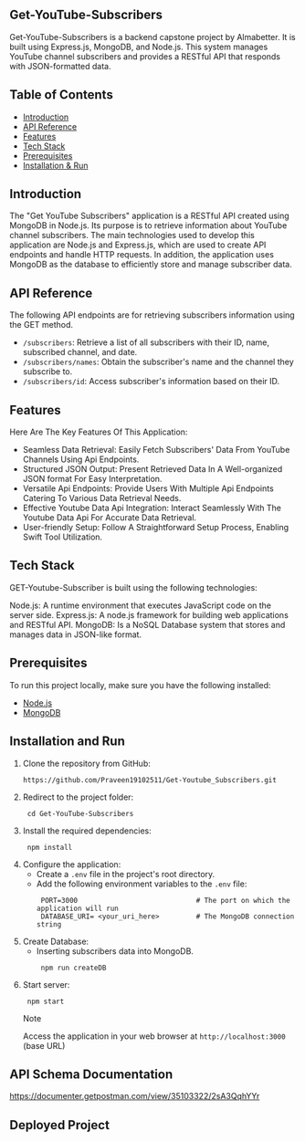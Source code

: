 ## Get-YouTube-Subscribers

Get-YouTube-Subscribers is a backend capstone project by Almabetter. It is built using Express.js, MongoDB, and Node.js. This system manages YouTube channel subscribers and provides a RESTful API that responds with JSON-formatted data.
## Table of Contents

- [Introduction ](#introduction)
- [API Reference ](#api-reference)
- [Features ](#features)
- [Tech Stack ](#tech-stack)
- [Prerequisites ](#prerequisites)
- [Installation & Run](#installation-and-run)
  


## Introduction
The "Get YouTube Subscribers" application is a RESTful API created using MongoDB in Node.js. Its purpose is to retrieve information about YouTube channel subscribers. The main technologies used to develop this application are Node.js and Express.js, which are used to create API endpoints and handle HTTP requests. In addition, the application uses MongoDB as the database to efficiently store and manage subscriber data.
## API Reference
The following API endpoints are for retrieving subscribers information using the GET method. 

- `/subscribers`: Retrieve a list of all subscribers with their ID, name, subscribed channel, and date.
- `/subscribers/names`: Obtain the subscriber's name and the channel they subscribe to.
- `/subscribers/id`: Access subscriber's information based on their ID.


## Features
Here Are The Key Features Of This Application:
- Seamless Data Retrieval: Easily Fetch Subscribers' Data From YouTube Channels Using Api Endpoints.
- Structured JSON Output: Present Retrieved Data In A Well-organized JSON format For Easy Interpretation.
- Versatile Api Endpoints: Provide Users With Multiple Api Endpoints Catering To Various Data Retrieval Needs.
- Effective Youtube Data Api Integration: Interact Seamlessly With The Youtube Data Api For Accurate Data Retrieval.
- User-friendly Setup: Follow A Straightforward Setup Process, Enabling Swift Tool Utilization.


## Tech Stack
GET-Youtube-Subscriber is built using the following technologies:

Node.js: A runtime environment that executes JavaScript code on the server side.
Express.js: A node.js framework for building web applications and RESTful API.
MongoDB: Is a NoSQL Database system that stores and manages data in JSON-like format.
## Prerequisites

To run this project locally, make sure you have the following installed:

- [Node.js](https://nodejs.org/)
- [MongoDB](https://www.mongodb.com/)

## Installation and Run
1. Clone the repository from GitHub:
    ```
    https://github.com/Praveen19102511/Get-Youtube_Subscribers.git
    ```
2. Redirect to the project folder:
    ```
     cd Get-YouTube-Subscribers
    ```
3. Install the required dependencies:
    ```
     npm install
    ```
4. Configure the application:
   - Create a `.env` file in the project's root directory.
   - Add the following environment variables to the `.env` file:
      ```
       PORT=3000                             # The port on which the application will run
       DATABASE_URI= <your_uri_here>         # The MongoDB connection string
      ```
5. Create Database:
    - Inserting subscribers data into MongoDB.
        ```
         npm run createDB
        ```
6. Start server:
    ```
     npm start
    ```
    > [!NOTE]
    > Access the  application in your web browser at `http://localhost:3000` (base URL)



## API Schema Documentation
https://documenter.getpostman.com/view/35103322/2sA3QqhYYr

## Deployed Project
